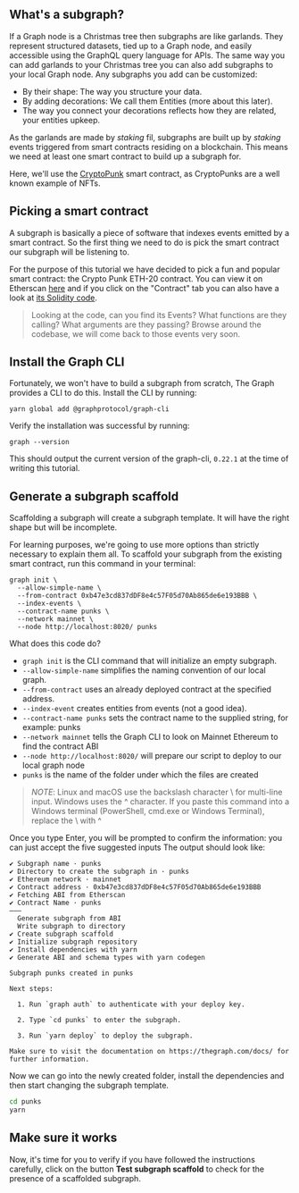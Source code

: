 ## What's a subgraph?

If a Graph node is a Christmas tree then subgraphs are like garlands. They represent structured datasets, tied up to a Graph node, and easily accessible using the GraphQL query language for APIs. The same way you can add garlands to your Christmas tree you can also add subgraphs to your local Graph node. Any subgraphs you add can be customized:

- By their shape: The way you structure your data.
- By adding decorations: We call them Entities (more about this later).
- The way you connect your decorations reflects how they are related, your entities upkeep.

As the garlands are made by _staking_ fil, subgraphs are built up by _staking_ events triggered from smart contracts residing on a blockchain. This means we need at least one smart contract to build up a subgraph for.

Here, we'll use the [CryptoPunk](https://www.larvalabs.com/cryptopunks) smart contract, as CryptoPunks are a well known example of NFTs.

## Picking a smart contract

A subgraph is basically a piece of software that indexes events emitted by a smart contract. So the first thing we need to do is pick the smart contract our subgraph will be listening to.

For the purpose of this tutorial we have decided to pick a fun and popular smart contract: the Crypto Punk ETH-20 contract. You can view it on Etherscan [here](https://etherscan.io/address/0xb47e3cd837dDF8e4c57F05d70Ab865de6e193BBB) and if you click on the "Contract" tab you can also have a look at [its Solidity code](https://etherscan.io/address/0xb47e3cd837dDF8e4c57F05d70Ab865de6e193BBB).

> Looking at the code, can you find its Events? What functions are they calling? What arguments are they passing? Browse around the codebase, we will come back to those events very soon.

## Install the Graph CLI 

Fortunately, we won't have to build a subgraph from scratch, The Graph provides a CLI to do this. Install the CLI by running:

```text
yarn global add @graphprotocol/graph-cli
```

Verify the installation was successful by running:

```text
graph --version
```

This should output the current version of the graph-cli, `0.22.1` at the time of writing this tutorial.

## Generate a subgraph scaffold

Scaffolding a subgraph will create a subgraph template. It will have the right shape but will be incomplete.

For learning purposes, we're going to use more options than strictly necessary to explain them all. To scaffold your subgraph from the existing smart contract, run this command in your terminal:

```text
graph init \
  --allow-simple-name \
  --from-contract 0xb47e3cd837dDF8e4c57F05d70Ab865de6e193BBB \
  --index-events \
  --contract-name punks \
  --network mainnet \
  --node http://localhost:8020/ punks
```

What does this code do?

- `graph init` is the CLI command that will initialize an empty subgraph.
- `--allow-simple-name` simplifies the naming convention of our local graph.
- `--from-contract` uses an already deployed contract at the specified address.
- `--index-event` creates entities from events (not a good idea).
- `--contract-name punks` sets the contract name to the supplied string, for example: punks
- `--network mainnet` tells the Graph CLI to look on Mainnet Ethereum to find the contract ABI
- `--node http://localhost:8020/` will prepare our script to deploy to our local graph node
- `punks` is the name of the folder under which the files are created

> _NOTE_: Linux and macOS use the backslash character \ for multi-line input. Windows uses the ^ character. If you paste this command into a Windows terminal (PowerShell, cmd.exe or Windows Terminal), replace the \ with ^

Once you type Enter, you will be prompted to confirm the information: you can just accept the five suggested inputs The output should look like:

```text
✔ Subgraph name · punks
✔ Directory to create the subgraph in · punks
✔ Ethereum network · mainnet
✔ Contract address · 0xb47e3cd837dDF8e4c57F05d70Ab865de6e193BBB
✔ Fetching ABI from Etherscan
✔ Contract Name · punks
———
  Generate subgraph from ABI
  Write subgraph to directory
✔ Create subgraph scaffold
✔ Initialize subgraph repository
✔ Install dependencies with yarn
✔ Generate ABI and schema types with yarn codegen

Subgraph punks created in punks

Next steps:

  1. Run `graph auth` to authenticate with your deploy key.

  2. Type `cd punks` to enter the subgraph.

  3. Run `yarn deploy` to deploy the subgraph.

Make sure to visit the documentation on https://thegraph.com/docs/ for further information.
```

Now we can go into the newly created folder, install the dependencies and then start changing the subgraph template.

```bash
cd punks
yarn
```

## Make sure it works

Now, it's time for you to verify if you have followed the instructions carefully, click on the button **Test subgraph scaffold** to check for the presence of a scaffolded subgraph.
